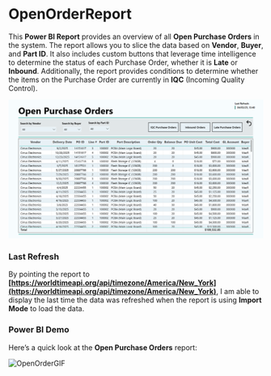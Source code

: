 # OpenOrderReport

This **Power BI Report** provides an overview of all **Open Purchase Orders** in the system. The report allows you to slice the data based on **Vendor**, **Buyer**, and **Part ID**. It also includes custom buttons that leverage time intelligence to determine the status of each Purchase Order, whether it is **Late** or **Inbound**. Additionally, the report provides conditions to determine whether the items on the Purchase Order are currently in **IQC** (Incoming Quality Control).

![OpenOrderReport Screenshot](https://raw.githubusercontent.com/louisehealey/OpenOrderReport/main/OpenOrdeReport.png)

### Last Refresh

By pointing the report to **[https://worldtimeapi.org/api/timezone/America/New_York](https://worldtimeapi.org/api/timezone/America/New_York)**, I am able to display the last time the data was refreshed when the report is using **Import Mode** to load the data. 

### Power BI Demo

Here’s a quick look at the **Open Purchase Orders** report:

![OpenOrderGIF](https://raw.githubusercontent.com/louisehealey/OpenOrderReport/main/OpenOrderGIF.gif)

